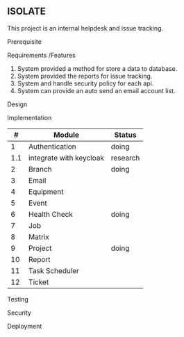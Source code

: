 ISOLATE
---

This project is an internal helpdesk and issue tracking.


Prerequisite

Requirements /Features
1. System provided a method for store a data to database.
2. System provided the reports for issue tracking.
3. System and handle security policy for each api.
4. System can provide an auto send an email account list.

Design

Implementation

|#|Module|Status|
|---|---|---|
|1|Authentication|doing|
|1.1|integrate with keycloak|research|
|2|Branch|doing|
|3|Email||
|4|Equipment||
|5|Event||
|6|Health Check|doing|
|7|Job||
|8|Matrix||
|9|Project|doing|
|10|Report||
|11|Task Scheduler||
|12|Ticket||

Testing

Security

Deployment